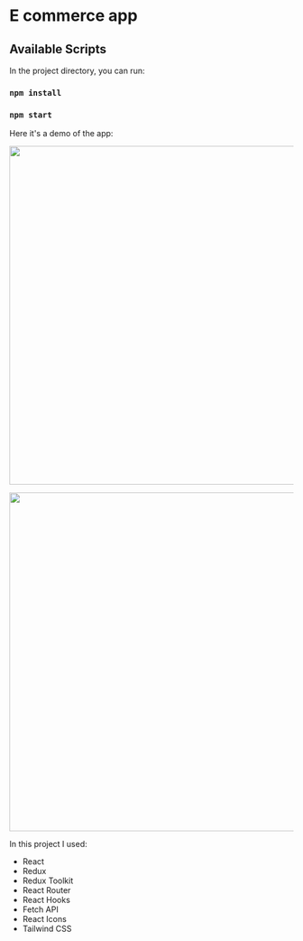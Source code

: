 # E commerce app

## Available Scripts

In the project directory, you can run:

### `npm install`

### `npm start`

Here it's a demo of the app:

<img
src="https://github.com/dogukanakin/e-commerce/blob/main/assets/1.png" width="600" height="600" />

<img
src="https://github.com/dogukanakin/e-commerce/blob/main/assets/2.png" width="600" height="600" />

In this project I used:

- React
- Redux
- Redux Toolkit
- React Router
- React Hooks
- Fetch API
- React Icons
- Tailwind CSS
